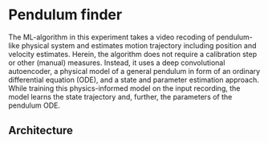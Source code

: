 # Pendulum finder



The ML-algorithm in this experiment takes a video recoding of pendulum-like physical system and estimates motion trajectory including position and velocity estimates. 
Herein, the algorithm does not require a calibration step or other (manual) measures. Instead, it uses a deep convolutional autoencoder, a physical model of a general pendulum in form 
of an ordinary differential equation (ODE), and a state and parameter estimation approach. While training this physics-informed model on the
input recording, the model learns the state trajectory and, further, the parameters of the pendulum ODE.

## Architecture 



